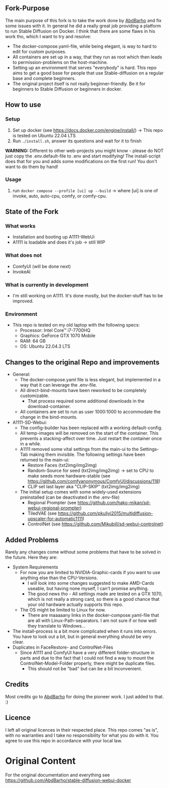 ## Fork-Purpose
The main purpose of this fork is to take the work done by [AbdBarho](https://github.com/AbdBarho) and fix some issues with it.
In general he did a really great job providing a platform to run Stable Diffusion on Docker.
I think that there are some flaws in his work tho, which I want to try and resolve:
- The docker-compose.yaml-file, while being elegant, is way to hard to edit for custom purposes.
- All containers are set up in a way, that they run as root which then leads to permission-problems on the host-machine.
- Setting up an environment that serves "everybody" is hard. This repo aims to get a good base for people that use Stable-diffusion on a regular base and complete beginners.
- The original project itself is not really beginner-friendly. Be it for beginners to Stable Diffusion or beginners in docker.

## How to use
### Setup
1. Set up docker (see https://docs.docker.com/engine/install/) -> This repo is tested on Ubuntu 22.04 LTS
2. Run `./install.sh`, answer its questions and wait for it to finish

**WARNING:** Different to other web-projects you might know - please do NOT just copy the .env.default-file to .env and start modifying!
   The install-script does that for you and adds some modifications on the first run! You don't want to do them by hand!
### Usage
1. run `docker compose --profile [ui] up --build` -> where [ui] is one of invoke, auto, auto-cpu, comfy, or comfy-cpu.

## State of the Fork
### What works
- Installation and booting up A1111-WebUi
- A1111 is loadable and does it's job -> still WIP

### What does not
- ComfyUI (will be done next)
- InvokeAI

### What is currently in development
- I'm still working on A1111. It's done mostly, but the docker-stuff has to be improved.

### Environment
- This repo is tested on my old laptop with the following specs:
  - Processor: Intel Core™ i7-7700HQ
  - Graphics: GeForce GTX 1070 Mobile
  - RAM: 64 GB
  - OS: Ubuntu 22.04.3 LTS


## Changes to the original Repo and improvements
- General:
  - The docker-compose.yaml file is less elegant, but implemented in a way that it can leverage the .env-file.
  - All direct-bind-mounts have been reworked to be completely customizable.
    - That process required some additional downloads in the download-container.
  - All containers are set to run as user 1000:1000 to accommodate the change in the bind-mounts.
- A1111-SD-Webui:
  - The config-builder has been replaced with a working default-config.
  - All temp-images will be removed on the start of the container. This prevents a stacking-affect over time. Just restart the container once in a while.
  - A1111 removed some vital settings from the main-ui to the Settings-Tab making them invisible. The following settings have been returned to the main-ui:
    - Restore Faces (txt2img/img2img)
    - Random-Source for seed (txt2img/img2img) -> set to CPU to make seeds more hardware-stable (see https://github.com/comfyanonymous/ComfyUI/discussions/118)
    - CLIP set last layer aka "CLIP-SKIP" (txt2img/img2img)
  - The initial setup comes with some widely-used extensions preinstalled (can be deactivated in the .env-file)
    - Regional Prompter (see https://github.com/hako-mikan/sd-webui-regional-prompter)
    - TiledVAE (see https://github.com/pkuliyi2015/multidiffusion-upscaler-for-automatic1111)
    - ControlNet (see https://github.com/Mikubill/sd-webui-controlnet)

## Added Problems
Rarely any changes come without some problems that have to be solved in the future. Here they are:
 - System Requirements
   - For now you are limited to NVIDIA-Graphic-cards if you want to use anything else than the CPU-Versions.
     - I will look into some changes suggested to make AMD-Cards useable, but having none myself, I can't promise anything.
     - The good news tho - All settings made are tested on a GTX 1070, which is not really a strong card, so there is a good chance that your old hardware actually supports this repo.
   - The OS might be limited to Linux for now.
     - There are maaaaany links in the docker-compose.yaml-file that are all with Linux-Path-separators. I am not sure if or how well they translate to Windows...
 - The install-process is a bit more complicated when it runs into errors. You have to look out a bit, but in general everything should be very clear.
 - Duplicates in FaceRestore- and ControlNet-Files
   - Since A1111 and ComfyUI have a very different folder-structure in parts and due to the fact that I could not find a way to mount the ControlNet-Model-Folder properly, there might be duplicate files.
     - This should not be "bad" but can be a bit inconvenient.

## Credits
Most credits go to [AbdBarho](https://github.com/AbdBarho) for doing the pioneer work. I just added to that. :)

## Licence
I left all original licences in their respected place.
This repo comes "as is", with no warranties and I take no responsibility for what you do with it.
You agree to use this repo in accordance with your local law.

# Original Content
For the original documentation and everything see https://github.com/AbdBarho/stable-diffusion-webui-docker
